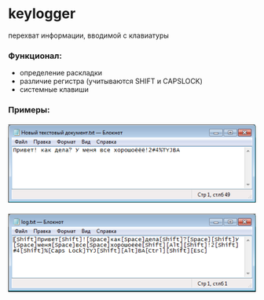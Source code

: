 ﻿# keylogger
перехват информации, вводимой с клавиатуры

### Функционал:
- определение раскладки
- различие регистра (учитываются SHIFT и CAPSLOCK)
- системные клавиши

### Примеры:
<h4 align="center">
  <img alt="common readme" src="examples/ex1.bmp">
</h4>
<h4 align="center">
  <img alt="common readme" src="examples/ex2.bmp">
</h4>
